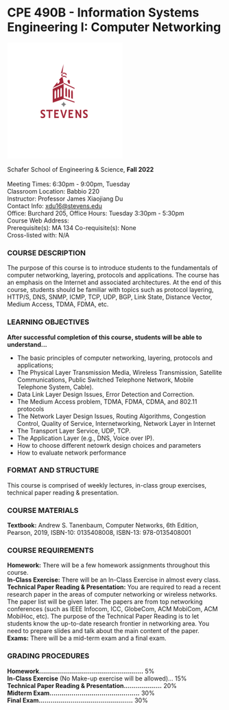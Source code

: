 # CPE 490B - Information Systems Engineering I: Computer Networking

![Stevens Transparent Logo](stevenslogo.png)

Schafer School of Engineering & Science, **Fall 2022** <br>
<br>
Meeting Times: 6:30pm - 9:00pm, Tuesday <br>
Classroom Location: Babbio 220 <br>
Instructor: Professor James Xiaojiang Du <br>
Contact Info: xdu16@stevens.edu <br>
Office: Burchard 205, Office Hours: Tuesday 3:30pm - 5:30pm <br>
Course Web Address: <br>
Prerequisite(s): MA 134             Co-requisite(s): None <br>
Cross-listed with: N/A <br>

### COURSE DESCRIPTION
<p> The purpose of this course is to introduce students to the fundamentals of computer networking, layering, protocols and applications. The course has an emphasis on the Internet and associated architectures. At the end of this course, students should be familiar with topics such as protocol layering, HTTP/S, DNS, SNMP, ICMP, TCP, UDP, BGP, Link State, Distance Vector, Medium Access, TDMA, FDMA, etc. </p>

### LEARNING OBJECTIVES
**After successful completion of this course, students will be able to understand...**
* The basic principles of computer networking, layering, protocols and applications;
* The Physical Layer Transmission Media, Wireless Transmission, Satellite Communications, Public Switched Telephone Network, Mobile Telephone System, Cable).
* Data Link Layer Design Issues, Error Detection and Correction.
* The Medium Access problem, TDMA, FDMA, CDMA, and 802.11 protocols
* The Network Layer Design Issues, Routing Algorithms, Congestion Control, Quality of Service, Internetworking, Network Layer in Internet
* The Transport Layer Service, UDP, TCP.
* The Application Layer (e.g., DNS, Voice over IP).
* How to choose different netowrk design choices and parameters
* How to evaluate network performance

### FORMAT AND STRUCTURE
<p> This course is comprised of weekly lectures, in-class group exercises, technical paper reading & presentation. </p>

### COURSE MATERIALS
**Textbook:** Andrew S. Tanenbaum, Computer Networks, 6th Edition, Pearson, 2019, ISBN-10: 0135408008, ISBN-13: 978-0135408001

### COURSE REQUIREMENTS
**Homework:** There will be a few homework assignments throughout this course. <br> 
**In-Class Exercise:** There will be an In-Class Exercise in almost every class. <br>
**Technical Paper Reading & Presentation:** You are required to read a recent research paper in the areas of computer networking or wireless networks. The paper list will be given later. The papers are from top networking conferences (such as IEEE Infocom, ICC, GlobeCom, ACM MobiCom, ACM MobiHoc, etc). The purpose of the Technical Paper Reading is to let students know the up-to-date research frontier in networking area. You need to prepare slides and talk about the main content of the paper. <br>
**Exams:** There will be a mid-term exam and a final exam.

### GRADING PROCEDURES
**Homework....................................................** 5% <br> 
**In-Class Exercise** (No Make-up exercise will be allowed)... 15% <br>
**Technical Paper Reading & Presentation...................** 20% <br> 
**Midterm Exam.............................................** 30% <br>
**Final Exam...............................................** 30% <br> 
